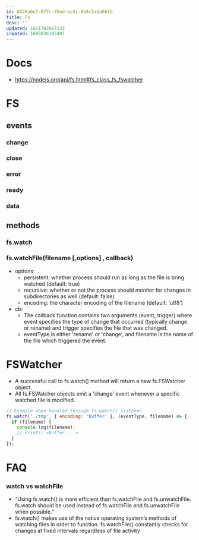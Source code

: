 ```yaml
---
id: 0326a6e7-077c-45ed-bc51-8b8c5a1a66fb
title: Fs
desc: ''
updated: 1611702667133
created: 1605036195407
---
```



# Docs
- https://nodejs.org/api/fs.html#fs_class_fs_fswatcher

# FS

## events

### change

### close

### error

### ready

### data

## methods

### fs.watch

### fs.watchFile(filename [,options] , callback)

- options:
    - persistent: whether process should run as long as the file is bring watched (default: true)
    - recursive: whether or not the process should monitor for changes in subdirectories as well (default: false)
    - encoding: the character encoding of the filename (default: ‘utf8‘)
- cb:
    - The callback function contains two arguments (event, trigger) where event specifies the type of change that occurred (typically change or rename) and trigger specifies the file that was changed.
    - eventType is either 'rename' or 'change', and filename is the name of the file which triggered the event.

# FSWatcher
- A successful call to fs.watch() method will return a new fs.FSWatcher object.
- All fs.FSWatcher objects emit a 'change' event whenever a specific watched file is modified.

```js
// Example when handled through fs.watch() listener
fs.watch('./tmp', { encoding: 'buffer' }, (eventType, filename) => {
  if (filename) {
    console.log(filename);
    // Prints: <Buffer ...>
  }
});
```




# FAQ

### watch vs watchFile
- “Using fs.watch() is more efficient than fs.watchFile and fs.unwatchFile. fs.watch should be used instead of fs.watchFile and fs.unwatchFile when possible.”
- fs.watch() makes use of the native operating system’s methods of watching files in order to function. fs.watchFile() constantly checks for changes at fixed intervals regardless of file activity